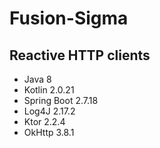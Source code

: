 # Fusion-Sigma

## Reactive HTTP clients

* Java 8
* Kotlin 2.0.21
* Spring Boot 2.7.18
* Log4J 2.17.2
* Ktor 2.2.4
* OkHttp 3.8.1
